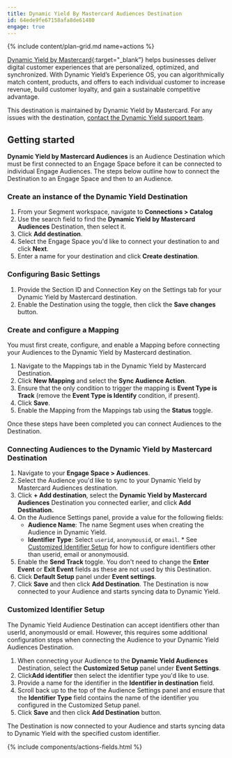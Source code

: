 ```yaml
---
title: Dynamic Yield By Mastercard Audiences Destination
id: 64ede9fe67158afa8de61480
engage: true
---
```


{% include content/plan-grid.md name=actions %}

[Dynamic Yield by Mastercard](https://www.dynamicyield.com/){:target="_blank”} helps businesses deliver digital customer experiences that are personalized, optimized, and synchronized.
With Dynamic Yield’s Experience OS, you can algorithmically match content, products, and offers to each individual customer to increase revenue, build customer loyalty, and gain a sustainable competitive advantage.

This destination is maintained by Dynamic Yield by Mastercard. For any issues with the destination, [contact the Dynamic Yield support team](mailto:info@dynamicyield.com).

## Getting started

**Dynamic Yield by Mastercard Audiences** is an Audience Destination which must be first connected to an Engage Space before it can be connected to individual Engage Audiences. The steps below outline how to connect the Destination to an Engage Space and then to an Audience.

### Create an instance of the Dynamic Yield Destination

1. From your Segment workspace, navigate to **Connections > Catalog**
2. Use the search field to find the **Dynamic Yield by Mastercard Audiences** Destination, then select it.
3. Click **Add destination**.
4. Select the Engage Space you'd like to connect your destination to and click **Next**. 
5. Enter a name for your destination and click **Create destination**.

### Configuring Basic Settings
1. Provide the Section ID and Connection Key on the Settings tab for your Dynamic Yield by Mastercard destination.
2. Enable the Destination using the toggle, then click the **Save changes** button.


### Create and configure a Mapping
You must first create, configure, and enable a Mapping before connecting your Audiences to the Dynamic Yield by Mastercard destination.

1. Navigate to the Mappings tab in the Dynamic Yield by Mastercard Destination.
2. Click **New Mapping** and select the **Sync Audience Action**.
3. Ensure that the only condition to trigger the mapping is **Event Type is Track** (remove the **Event Type is Identify** condition, if present).
4. Click **Save**.
5. Enable the Mapping from the Mappings tab using the **Status** toggle.

Once these steps have been completed you can connect Audiences to the Destination.

### Connecting Audiences to the Dynamic Yield by Mastercard Destination

1. Navigate to your **Engage Space > Audiences**.
2. Select the Audience you'd like to sync to your Dynamic Yield by Mastercard Audiences destination. 
3. Click **+ Add destination**, select the **Dynamic Yield by Mastercard Audiences** Destination you connected earlier, and click **Add Destination.**
4. On the Audience Settings panel, provide a value for the following fields: 
     - **Audience Name**: The name Segment uses when creating the Audience in Dynamic Yield.
     - **Identifier Type**: Select `userid`, `anonymousid`, or `email`. * See [Customized Identifier Setup](#customized-identifier-setup) for how to configure identifiers other than userid, email or anonymousid.
6. Enable the **Send Track** toggle. You don't need to change the **Enter Event** or **Exit Event** fields as these are not used by this Destination.
6. Click **Default Setup** panel under **Event settings**.
7. Click **Save** and then click **Add Destination**.
The Destination is now connected to your Audience and starts syncing data to Dynamic Yield.


### Customized Identifier Setup
The Dynamic Yield Audience Destination can accept identifiers other than userId, anonymousId or email. However, this requires some additional configuration steps when connecting the Audience to your Dynamic Yield Audiences Destination.

1. When connecting your Audience to the **Dynamic Yield Audiences** Destination, select the **Customized Setup** panel under **Event Settings**.
2. Click**Add identifier** then select the identifier type you'd like to use.
3. Provide a name for the identifier in the **Identifier in destination** field.
4. Scroll back up to the top of the Audience Settings panel and ensure that the **Identifier Type** field contains the name of the identifier you configured in the Customized Setup panel.
6. Click **Save** and then click **Add Destination** button.

The Destination is now connected to your Audience and starts syncing data to Dynamic Yield with the specified custom identifier.

{% include components/actions-fields.html %}
